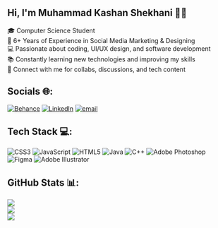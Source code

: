 ## Hi, I'm Muhammad Kashan Shekhani​ 👨‍💻

🎓 Computer Science Student</br>
🎨 6+ Years of Experience in Social Media Marketing & Designing</br>
💻 Passionate about coding, UI/UX design, and software development</br>
📚 Constantly learning new technologies and improving my skills</br>
🔗 Connect with me for collabs, discussions, and tech content</br>

## Socials 🌐:
[![Behance](https://img.shields.io/badge/Behance-1769ff?logo=behance&logoColor=white)](https://behance.net/www.behance.net/kashanshekhani) [![LinkedIn](https://img.shields.io/badge/LinkedIn-%230077B5.svg?logo=linkedin&logoColor=white)](https://linkedin.com/in/https://www.linkedin.com/in/muhammad-kashan-shekhani/) [![email](https://img.shields.io/badge/Email-D14836?logo=gmail&logoColor=white)](mailto:kashanworks@gmail.com) 

## Tech Stack 💻:
![CSS3](https://img.shields.io/badge/css3-%231572B6.svg?style=for-the-badge&logo=css3&logoColor=white) ![JavaScript](https://img.shields.io/badge/javascript-%23323330.svg?style=for-the-badge&logo=javascript&logoColor=%23F7DF1E) ![HTML5](https://img.shields.io/badge/html5-%23E34F26.svg?style=for-the-badge&logo=html5&logoColor=white) ![Java](https://img.shields.io/badge/java-%23ED8B00.svg?style=for-the-badge&logo=openjdk&logoColor=white) ![C++](https://img.shields.io/badge/c++-%2300599C.svg?style=for-the-badge&logo=c%2B%2B&logoColor=white) ![Adobe Photoshop](https://img.shields.io/badge/adobe%20photoshop-%2331A8FF.svg?style=for-the-badge&logo=adobe%20photoshop&logoColor=white) ![Figma](https://img.shields.io/badge/figma-%23F24E1E.svg?style=for-the-badge&logo=figma&logoColor=white) ![Adobe Illustrator](https://img.shields.io/badge/adobe%20illustrator-%23FF9A00.svg?style=for-the-badge&logo=adobe%20illustrator&logoColor=white)

## GitHub Stats 📊:
![](https://github-readme-stats.vercel.app/api/top-langs/?username=Kashan-Shekhani&theme=dark&hide_border=false&include_all_commits=false&count_private=true&layout=compact)<br/>
![](https://github-readme-stats.vercel.app/api?username=Kashan-Shekhani&theme=dark&hide_border=false&include_all_commits=false&count_private=true)<br/>
![](https://nirzak-streak-stats.vercel.app/?user=Kashan-Shekhani&theme=dark&hide_border=false)
